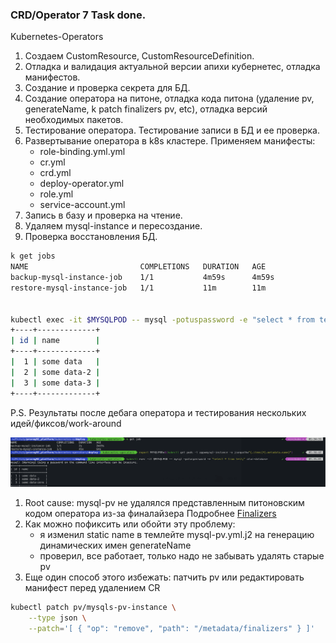 ### CRD/Operator 7 Task done.

Kubernetes-Operators

1. Создаем CustomResource, CustomResourceDefinition.
2. Отладка и валидация актуальной версии апихи кубернетес, отладка манифестов.
3. Создание и проверка секрета для БД.
4. Создание оператора на питоне, отладка кода питона (удаление pv, generateName, k patch finalizers pv, etc), отладка версий необходимых пакетов.
5. Тестирование оператора. Тестирование записи в БД и ее проверка.
6. Развертывание оператора в k8s кластере. Применяем манифесты:
   - role-binding.yml.yml
   - cr.yml
   - crd.yml
   - deploy-operator.yml
   - role.yml
   - service-account.yml
7. Запись в базу и проверка на чтение.
8. Удаляем mysql-instance и пересоздание.
9. Проверка восстановления БД.

```sh
k get jobs
NAME                         COMPLETIONS   DURATION   AGE
backup-mysql-instance-job    1/1           4m59s      4m59s
restore-mysql-instance-job   1/1           11m        11m


kubectl exec -it $MYSQLPOD -- mysql -potuspassword -e "select * from test;" otus-database
+----+-------------+
| id | name        |
+----+-------------+
|  1 | some data   |
|  2 | some data-2 |
|  3 | some data-3 |
+----+-------------+
```

P.S. Результаты после дебага оператора и тестирования нескольких идей/фиксов/work-around

![result](./result_of_fixed_mysql_operator.png)

1. Root cause: mysql-pv не удалялся представленным питоновским кодом оператора из-за финалайзера
Подробнее [Finalizers](https://kubernetes.io/blog/2021/05/14/using-finalizers-to-control-deletion/)
2. Как можно пофиксить или обойти эту проблему:
   - я изменил static name в темлейте mysql-pv.yml.j2 на генерацию динамических имен generateName
   - проверил, все работает, только надо не забывать удалять старые pv
3. Еще один способ этого избежать: патчить pv или редактировать манифест перед удалением CR

```sh
kubectl patch pv/mysqls-pv-instance \
    --type json \
    --patch='[ { "op": "remove", "path": "/metadata/finalizers" } ]'
```

